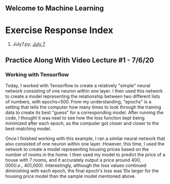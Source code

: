 ## Welcome to Machine Learning

# Exercise Response Index
1. July7.py; [July 7](https://csstarfish.github.io/Machine-Learning/July7Response)


## Practice Along With Video Lecture #1 - 7/6/20
### Working with Tensorflow

Today, I worked with Tensorflow to create a relatively "simple" neural network consisting of one neuron within one layer.  I then used this network to create a model representing the relationship between two different lists of numbers, with epochs=500.  From my understanding, "epochs" is a setting that tells the computer how many times to look through the training data to create its best "guess" for a corresponding model.  After running the code, I thought it was neat to see how the loss function kept being minimized after each epoch, as the computer got closer and closer to the best-matching model.

Once I finished working with this example, I ran a similar neural network that also consisted of one neuron within one layer.  However, this time, I used the network to create a model representing housing prices based on the number of rooms in the home.  I then used my model to predict the price of a house with 7 rooms, and it accurately output a price around $400,000 (i.e., ~$401,000).  Interestingly, although the loss values continued diminishing with each epoch, the final epoch's loss was 10x larger for the housing price model than the sample model mentioned above.
